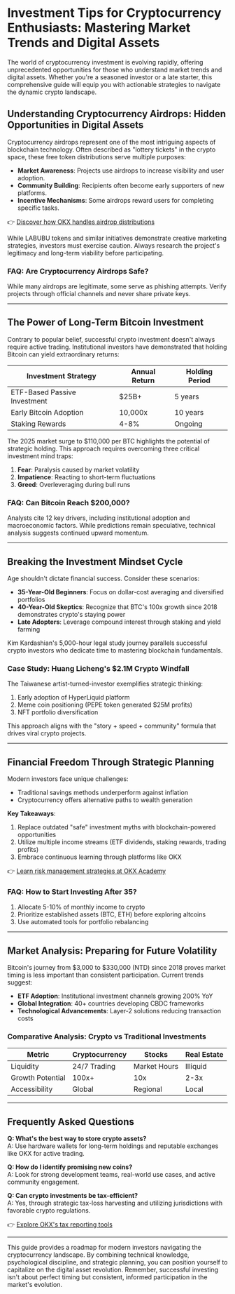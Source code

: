 # Investment Tips for Cryptocurrency Enthusiasts: Mastering Market Trends and Digital Assets  

The world of cryptocurrency investment is evolving rapidly, offering unprecedented opportunities for those who understand market trends and digital assets. Whether you're a seasoned investor or a late starter, this comprehensive guide will equip you with actionable strategies to navigate the dynamic crypto landscape.  

## Understanding Cryptocurrency Airdrops: Hidden Opportunities in Digital Assets  

Cryptocurrency airdrops represent one of the most intriguing aspects of blockchain technology. Often described as "lottery tickets" in the crypto space, these free token distributions serve multiple purposes:  

- **Market Awareness**: Projects use airdrops to increase visibility and user adoption.  
- **Community Building**: Recipients often become early supporters of new platforms.  
- **Incentive Mechanisms**: Some airdrops reward users for completing specific tasks.  

👉 [Discover how OKX handles airdrop distributions](https://bit.ly/okx-bonus)  

While LABUBU tokens and similar initiatives demonstrate creative marketing strategies, investors must exercise caution. Always research the project's legitimacy and long-term viability before participating.  

### FAQ: Are Cryptocurrency Airdrops Safe?  
While many airdrops are legitimate, some serve as phishing attempts. Verify projects through official channels and never share private keys.  

---

## The Power of Long-Term Bitcoin Investment  

Contrary to popular belief, successful crypto investment doesn't always require active trading. Institutional investors have demonstrated that holding Bitcoin can yield extraordinary returns:  

| Investment Strategy | Annual Return | Holding Period |  
|---------------------|---------------|----------------|  
| ETF-Based Passive Investment | $25B+ | 5 years |  
| Early Bitcoin Adoption | 10,000x | 10 years |  
| Staking Rewards | 4-8% | Ongoing |  

The 2025 market surge to $110,000 per BTC highlights the potential of strategic holding. This approach requires overcoming three critical investment mind traps:  

1. **Fear**: Paralysis caused by market volatility  
2. **Impatience**: Reacting to short-term fluctuations  
3. **Greed**: Overleveraging during bull runs  

### FAQ: Can Bitcoin Reach $200,000?  
Analysts cite 12 key drivers, including institutional adoption and macroeconomic factors. While predictions remain speculative, technical analysis suggests continued upward momentum.  

---

## Breaking the Investment Mindset Cycle  

Age shouldn't dictate financial success. Consider these scenarios:  

- **35-Year-Old Beginners**: Focus on dollar-cost averaging and diversified portfolios  
- **40-Year-Old Skeptics**: Recognize that BTC's 100x growth since 2018 demonstrates crypto's staying power  
- **Late Adopters**: Leverage compound interest through staking and yield farming  

Kim Kardashian's 5,000-hour legal study journey parallels successful crypto investors who dedicate time to mastering blockchain fundamentals.  

### Case Study: Huang Licheng's $2.1M Crypto Windfall  
The Taiwanese artist-turned-investor exemplifies strategic thinking:  
1. Early adoption of HyperLiquid platform  
2. Meme coin positioning (PEPE token generated $25M profits)  
3. NFT portfolio diversification  

This approach aligns with the "story + speed + community" formula that drives viral crypto projects.  

---

## Financial Freedom Through Strategic Planning  

Modern investors face unique challenges:  
- Traditional savings methods underperform against inflation  
- Cryptocurrency offers alternative paths to wealth generation  

**Key Takeaways**:  
1. Replace outdated "safe" investment myths with blockchain-powered opportunities  
2. Utilize multiple income streams (ETF dividends, staking rewards, trading profits)  
3. Embrace continuous learning through platforms like OKX  

👉 [Learn risk management strategies at OKX Academy](https://bit.ly/okx-bonus)  

### FAQ: How to Start Investing After 35?  
1. Allocate 5-10% of monthly income to crypto  
2. Prioritize established assets (BTC, ETH) before exploring altcoins  
3. Use automated tools for portfolio rebalancing  

---

## Market Analysis: Preparing for Future Volatility  

Bitcoin's journey from $3,000 to $330,000 (NTD) since 2018 proves market timing is less important than consistent participation. Current trends suggest:  

- **ETF Adoption**: Institutional investment channels growing 200% YoY  
- **Global Integration**: 40+ countries developing CBDC frameworks  
- **Technological Advancements**: Layer-2 solutions reducing transaction costs  

### Comparative Analysis: Crypto vs Traditional Investments  

| Metric | Cryptocurrency | Stocks | Real Estate |  
|--------|----------------|--------|-------------|  
| Liquidity | 24/7 Trading | Market Hours | Illiquid |  
| Growth Potential | 100x+ | 10x | 2-3x |  
| Accessibility | Global | Regional | Local |  

---

## Frequently Asked Questions  

**Q: What's the best way to store crypto assets?**  
A: Use hardware wallets for long-term holdings and reputable exchanges like OKX for active trading.  

**Q: How do I identify promising new coins?**  
A: Look for strong development teams, real-world use cases, and active community engagement.  

**Q: Can crypto investments be tax-efficient?**  
A: Yes, through strategic tax-loss harvesting and utilizing jurisdictions with favorable crypto regulations.  

👉 [Explore OKX's tax reporting tools](https://bit.ly/okx-bonus)  

---

This guide provides a roadmap for modern investors navigating the cryptocurrency landscape. By combining technical knowledge, psychological discipline, and strategic planning, you can position yourself to capitalize on the digital asset revolution. Remember, successful investing isn't about perfect timing but consistent, informed participation in the market's evolution.